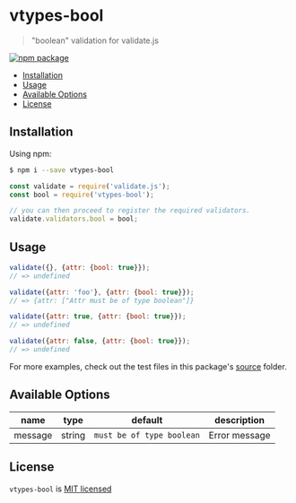 # vtypes-bool

> "boolean" validation for validate.js

[![npm package][npm-badge]][npm-link]
- [Installation](#installation)
- [Usage](#usage)
- [Available Options](#available-options)
- [License](#license)

## Installation

Using npm:

```sh
$ npm i --save vtypes-bool
```

```js
const validate = require('validate.js');
const bool = require('vtypes-bool');

// you can then proceed to register the required validators.
validate.validators.bool = bool;
```

## Usage

```js
validate({}, {attr: {bool: true}});
// => undefined

validate({attr: 'foo'}, {attr: {bool: true}});
// => {attr: ["Attr must be of type boolean"]}

validate({attr: true, {attr: {bool: true}});
// => undefined

validate({attr: false, {attr: {bool: true}});
// => undefined
```

For more examples, check out the test files in this package's [source][src] folder.

## Available Options

| name    | type   | default                   | description   |
| ------- | ------ | ------------------------- | ------------- |
| message | string | `must be of type boolean` | Error message |

## License

`vtypes-bool` is [MIT licensed][license]

[npm-badge]: https://img.shields.io/npm/v/vtypes-bool.svg?style=flat-square
[npm-link]: https://www.npmjs.com/package/vtypes-bool
[repository]: https://github.com/yeojz/vtypes
[license]: https://github.com/yeojz/vtypes/blob/master/LICENSE
[src]: https://github.com/yeojz/vtypes/tree/master/packages/vtypes-bool/src
